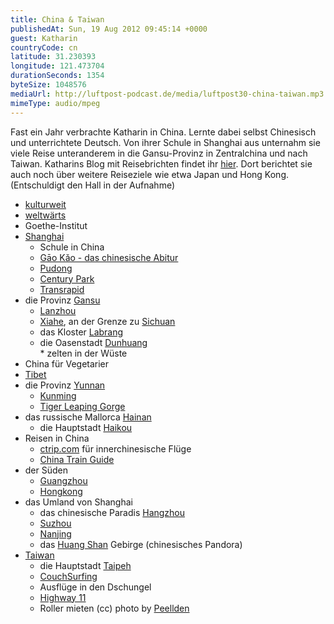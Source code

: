 ```yaml
---
title: China & Taiwan
publishedAt: Sun, 19 Aug 2012 09:45:14 +0000
guest: Katharin
countryCode: cn
latitude: 31.230393
longitude: 121.473704
durationSeconds: 1354
byteSize: 1048576 
mediaUrl: http://luftpost-podcast.de/media/luftpost30-china-taiwan.mp3
mimeType: audio/mpeg
---
```


Fast ein Jahr verbrachte Katharin in China. Lernte dabei selbst Chinesisch und unterrichtete Deutsch. Von ihrer Schule in Shanghai aus unternahm sie viele Reise unteranderem in die Gansu-Provinz in Zentralchina und nach Taiwan. Katharins Blog mit Reisebrichten findet ihr [hier](https://towardssomewhere.wordpress.com). Dort berichtet sie auch noch über weitere Reiseziele wie etwa Japan und Hong Kong.(Entschuldigt den Hall in der Aufnahme)
* [kulturweit](http://www.kulturweit.de/)
* [weltwärts](http://www.weltwaerts.de/)
* Goethe-Institut
* [Shanghai](http://de.wikipedia.org/wiki/Shanghai)  
   * Schule in China  
   * [Gāo Kǎo - das chinesische Abitur](http://de.wikipedia.org/wiki/G%C4%81o%5FK%C7%8Eo)  
   * [Pudong](http://de.wikipedia.org/wiki/Pudong)  
   * [Century Park](http://en.wikipedia.org/wiki/Century%5FPark%5F%28Shanghai%29)  
   * [Transrapid](http://de.wikipedia.org/wiki/Transrapid%5FShanghai)
* die Provinz [Gansu](http://de.wikipedia.org/wiki/Gansu)  
   * [Lanzhou](http://de.wikipedia.org/wiki/Lanzhou)  
   * [Xiahe](http://de.wikipedia.org/wiki/Xiahe), an der Grenze zu [Sichuan](http://de.wikipedia.org/wiki/Sichuan)  
   * das Kloster [Labrang](http://de.wikipedia.org/wiki/Labrang-Kloster)  
   * die Oasenstadt [Dunhuang](http://de.wikipedia.org/wiki/Dunhuang)  
         * zelten in der Wüste
* China für Vegetarier
* [Tibet](http://de.wikipedia.org/wiki/Tibet)
* die Provinz [Yunnan](http://de.wikipedia.org/wiki/Yunnan)  
   * [Kunming](http://de.wikipedia.org/wiki/Kunming)  
   * [Tiger Leaping Gorge](http://en.wikipedia.org/wiki/Tiger%5FLeaping%5FGorge)
* das russische Mallorca [Hainan](http://de.wikipedia.org/wiki/Hainan)  
   * die Hauptstadt [Haikou](http://de.wikipedia.org/wiki/Haikou)
* Reisen in China  
   * [ctrip.com](http://www.ctrip.com/) für innerchinesische Flüge  
   * [China Train Guide](http://chinatrainguide.com/)
* der Süden  
   * [Guangzhou](http://de.wikipedia.org/wiki/Guangzhou)  
   * [Hongkong](http://de.wikipedia.org/wiki/Hong%5FKong)
* das Umland von Shanghai  
   * das chinesische Paradis [Hangzhou](http://de.wikipedia.org/wiki/Hangzhou)  
   * [Suzhou](http://de.wikipedia.org/wiki/Suzhou%5F%28Jiangsu%29)  
   * [Nanjing](http://de.wikipedia.org/wiki/Nanjing)  
   * das [Huang Shan](http://de.wikipedia.org/wiki/Huang%5FShan) Gebirge (chinesisches Pandora)
* [Taiwan](http://de.wikipedia.org/wiki/Taiwan%5F%28Provinz%29)  
   * die Hauptstadt [Taipeh](http://de.wikipedia.org/wiki/Taipei)  
   * [CouchSurfing](https://www.couchsurfing.org/)  
   * Ausflüge in den Dschungel  
   * [Highway 11](http://blog.rti.org.tw/english/2009/10/28/beautiful-route-11/)  
   * Roller mieten
(cc) photo by [Peellden](http://de.wikipedia.org/w/index.php?title=Datei:Taipei%5F101%5Ffrom%5Fafar.jpg&filetimestamp=20070210143721)
